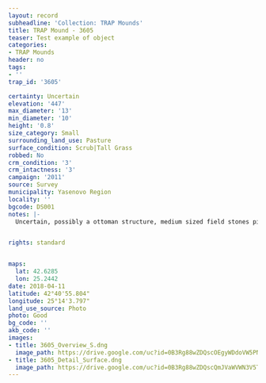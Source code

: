 ```yaml
---
layout: record
subheadline: 'Collection: TRAP Mounds'
title: TRAP Mound - 3605
teaser: Test example of object
categories:
- TRAP Mounds
header: no
tags:
- ''
trap_id: '3605'

certainty: Uncertain
elevation: '447'
max_diameter: '13'
min_diameter: '10'
height: '0.8'
size_category: Small
surrounding_land_use: Pasture
surface_condition: Scrub|Tall Grass
robbed: No
crm_condition: '3'
crm_intactness: '3'
campaign: '2011'
source: Survey
municipality: Yasenovo Region
locality: ''
bgcode: DS001
notes: |-
  Uncertain, possibly a ottoman structure, medium sized field stones piled on top, flattened on top. No obvious rts.


rights: standard


maps:
  lat: 42.6285
  lon: 25.2442
date: 2018-04-11
latitude: 42°40'55.804"
longitude: 25°14'3.797"
land_use_source: Photo
photo: Good
bg_code: ''
akb_code: ''
images:
- title: 3605_Overview_S.dng
  image_path: https://drive.google.com/uc?id=0B3Rg88wZDQscOEgyWDdoVW5PNU0
- title: 3605_Detail_Surface.dng
  image_path: https://drive.google.com/uc?id=0B3Rg88wZDQscQmJVaWVWN3V5T2s
---
```

